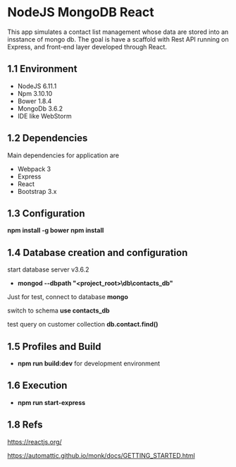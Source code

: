 # NodeJS MongoDB React

This app simulates a contact list management whose data are stored into an insstance 
of mongo db.
The goal is have a scaffold with Rest API running on Express, and front-end layer
developed through React.

## 1.1	Environment

- NodeJS 	6.11.1
- Npm 		3.10.10
- Bower 	1.8.4
- MongoDb 	3.6.2
- IDE like WebStorm


## 1.2 Dependencies

Main dependencies for application are
- Webpack 3
- Express
- React
- Bootstrap 3.x

## 1.3 Configuration

**npm install -g bower**
**npm install**


## 1.4 Database creation and configuration

start database server v3.6.2
- **mongod --dbpath "<project_root>\db\contacts_db"**

Just for test, connect to database **mongo**

switch to schema **use contacts_db**

test query on customer collection **db.contact.find()**

## 1.5 Profiles and Build

- **npm run build:dev** for development environment

## 1.6 Execution

- **npm run start-express**

## 1.8 Refs

https://reactjs.org/

https://automattic.github.io/monk/docs/GETTING_STARTED.html

